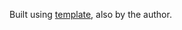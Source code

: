 Built using <a href=https://github.com/Koldenblue/mern-redux-auth-template>template</a>, also by the author.
